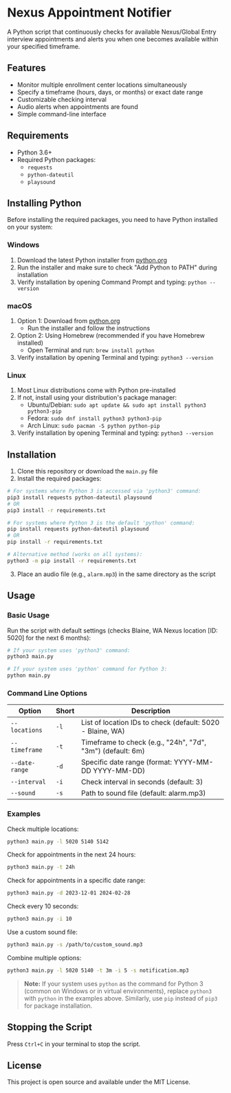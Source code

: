 # Nexus Appointment Notifier

A Python script that continuously checks for available Nexus/Global Entry interview appointments and alerts you when one becomes available within your specified timeframe.

## Features

- Monitor multiple enrollment center locations simultaneously
- Specify a timeframe (hours, days, or months) or exact date range
- Customizable checking interval
- Audio alerts when appointments are found
- Simple command-line interface

## Requirements

- Python 3.6+
- Required Python packages:
  - `requests`
  - `python-dateutil`
  - `playsound`

## Installing Python

Before installing the required packages, you need to have Python installed on your system:

### Windows
1. Download the latest Python installer from [python.org](https://www.python.org/downloads/)
2. Run the installer and make sure to check "Add Python to PATH" during installation
3. Verify installation by opening Command Prompt and typing: `python --version`

### macOS
1. Option 1: Download from [python.org](https://www.python.org/downloads/)
   - Run the installer and follow the instructions
2. Option 2: Using Homebrew (recommended if you have Homebrew installed)
   - Open Terminal and run: `brew install python`
3. Verify installation by opening Terminal and typing: `python3 --version`

### Linux
1. Most Linux distributions come with Python pre-installed
2. If not, install using your distribution's package manager:
   - Ubuntu/Debian: `sudo apt update && sudo apt install python3 python3-pip`
   - Fedora: `sudo dnf install python3 python3-pip`
   - Arch Linux: `sudo pacman -S python python-pip`
3. Verify installation by opening Terminal and typing: `python3 --version`

## Installation

1. Clone this repository or download the `main.py` file
2. Install the required packages:

```bash
# For systems where Python 3 is accessed via 'python3' command:
pip3 install requests python-dateutil playsound
# OR
pip3 install -r requirements.txt

# For systems where Python 3 is the default 'python' command:
pip install requests python-dateutil playsound
# OR
pip install -r requirements.txt

# Alternative method (works on all systems):
python3 -m pip install -r requirements.txt
```

3. Place an audio file (e.g., `alarm.mp3`) in the same directory as the script

## Usage

### Basic Usage

Run the script with default settings (checks Blaine, WA Nexus location [ID: 5020] for the next 6 months):

```bash
# If your system uses 'python3' command:
python3 main.py

# If your system uses 'python' command for Python 3:
python main.py
```

### Command Line Options

| Option | Short | Description |
|--------|-------|-------------|
| `--locations` | `-l` | List of location IDs to check (default: 5020 - Blaine, WA) |
| `--timeframe` | `-t` | Timeframe to check (e.g., "24h", "7d", "3m") (default: 6m) |
| `--date-range` | `-d` | Specific date range (format: YYYY-MM-DD YYYY-MM-DD) |
| `--interval` | `-i` | Check interval in seconds (default: 3) |
| `--sound` | `-s` | Path to sound file (default: alarm.mp3) |

### Examples

Check multiple locations:
```bash
python3 main.py -l 5020 5140 5142
```

Check for appointments in the next 24 hours:
```bash
python3 main.py -t 24h
```

Check for appointments in a specific date range:
```bash
python3 main.py -d 2023-12-01 2024-02-28
```

Check every 10 seconds:
```bash
python3 main.py -i 10
```

Use a custom sound file:
```bash
python3 main.py -s /path/to/custom_sound.mp3
```

Combine multiple options:
```bash
python3 main.py -l 5020 5140 -t 3m -i 5 -s notification.mp3
```

> **Note:** If your system uses `python` as the command for Python 3 (common on Windows or in virtual environments), replace `python3` with `python` in the examples above. Similarly, use `pip` instead of `pip3` for package installation.

## Stopping the Script

Press `Ctrl+C` in your terminal to stop the script.

## License

This project is open source and available under the MIT License.